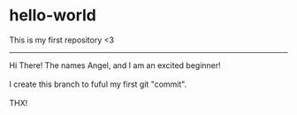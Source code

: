 # hello-world
This is my first repository &lt;3
_____________________________________________________
Hi There!
The names Angel, and I am an excited beginner! <br><br>
I create this branch to fuful my first git "commit".
<br>
<br>
THX!
